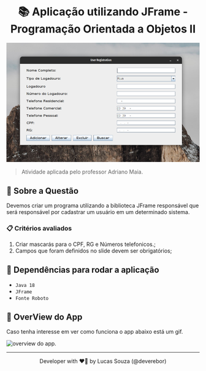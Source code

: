 <h1 align="center">📚 Aplicação utilizando JFrame - Programação Orientada a Objetos II</h1>

<p align="center">

![app overview](./.github/assets/images/2022-05-03_20-40.png)

</p>

> Atividade aplicada pelo professor Adriano Maia.

## 📢 Sobre a Questão

Devemos criar um programa utilizando a biblioteca JFrame responsável que será responsável por cadastrar um usuário 
em um determinado sistema.

### 📋 Critérios avaliados

1. Criar mascarás para o CPF, RG e Números telefonicos.;
2. Campos que foram definidos no slide devem ser obrigatórios;

## 🎯 Dependências para rodar a aplicação

- `Java 18`
- `JFrame`
- `Fonte Roboto`

## 📝 OverView do App

Caso tenha interesse em ver como funciona o app abaixo está um gif.

![overview do app](./.github/assets/videos/app-overview.gif).

---

<p align='center'>
  Developer with ❤️‍🔥 by Lucas Souza (@deverebor)
</p>
